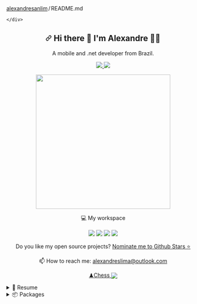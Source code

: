  <div data-view-component="true" class="Layout-main">     
   <turbo-frame id="user-profile-frame" data-turbo-action="advance">
        <div class="position-relative" data-hpc>
          
 <div class="Box mt-4 " >
  <div class="Box-body p-4">
    <div class="d-flex flex-justify-between">
      <div class="text-mono text-small mb-3">
        <a
          href="/alexandresanlim/alexandresanlim"
          class="no-underline Link--primary"
        >alexandresanlim</a><span
          class="color-fg-muted d-inline-block"
          style="padding:0px 2px;"
        >/</span>README<span
         class="color-fg-muted"
        >.md</span>
      </div>

    </div>
 <article class="markdown-body entry-content container-lg f5" itemprop="text"><h1 align="center" dir="auto"><a id="user-content---hi-there--im-alexandre-" class="anchor" aria-hidden="true" href="#--hi-there--im-alexandre-"><svg class="octicon octicon-link" viewBox="0 0 16 16" version="1.1" width="16" height="16" aria-hidden="true"><path d="m7.775 3.275 1.25-1.25a3.5 3.5 0 1 1 4.95 4.95l-2.5 2.5a3.5 3.5 0 0 1-4.95 0 .751.751 0 0 1 .018-1.042.751.751 0 0 1 1.042-.018 1.998 1.998 0 0 0 2.83 0l2.5-2.5a2.002 2.002 0 0 0-2.83-2.83l-1.25 1.25a.751.751 0 0 1-1.042-.018.751.751 0 0 1-.018-1.042Zm-4.69 9.64a1.998 1.998 0 0 0 2.83 0l1.25-1.25a.751.751 0 0 1 1.042.018.751.751 0 0 1 .018 1.042l-1.25 1.25a3.5 3.5 0 1 1-4.95-4.95l2.5-2.5a3.5 3.5 0 0 1 4.95 0 .751.751 0 0 1-.018 1.042.751.751 0 0 1-1.042.018 1.998 1.998 0 0 0-2.83 0l-2.5 2.5a1.998 1.998 0 0 0 0 2.83Z"></path></svg></a>
  Hi there <g-emoji class="g-emoji" alias="wave" fallback-src="https://github.githubassets.com/images/icons/emoji/unicode/1f44b.png">👋</g-emoji> I'm Alexandre <g-emoji class="g-emoji" alias="man_technologist" fallback-src="https://github.githubassets.com/images/icons/emoji/unicode/1f468-1f4bb.png">👨‍💻</g-emoji>
</h1>
<p align="center" dir="auto">
  A mobile and .net developer from Brazil.
</p>
<p align="center" dir="auto">
  <a href="https://www.linkedin.com/in/alexandresanlim/" rel="nofollow">
    <img src="https://camo.githubusercontent.com/a493f6833f99fb3c85788d6d9305e6b7a42b838e5ee5d138fd9a8214a7e77472/68747470733a2f2f696d672e736869656c64732e696f2f62616467652f6c696e6b6564696e2d2532333030373742352e7376673f267374796c653d666f722d7468652d6261646765266c6f676f3d6c696e6b6564696e266c6f676f436f6c6f723d7768697465" data-canonical-src="https://img.shields.io/badge/linkedin-%230077B5.svg?&amp;style=for-the-badge&amp;logo=linkedin&amp;logoColor=white" style="max-width: 100%;">
  </a>  
  <a href="https://instagram.com/alexandresanlim" rel="nofollow">
    <img src="https://camo.githubusercontent.com/5c3f3164b340475c38f1ec3d8c6d0c6e8656fbccac25d06cfb86477079b88638/68747470733a2f2f696d672e736869656c64732e696f2f62616467652f696e7374616772616d2d2532334534343035462e7376673f267374796c653d666f722d7468652d6261646765266c6f676f3d696e7374616772616d266c6f676f436f6c6f723d7768697465" data-canonical-src="https://img.shields.io/badge/instagram-%23E4405F.svg?&amp;style=for-the-badge&amp;logo=instagram&amp;logoColor=white" style="max-width: 100%;">        
  </a>  
</p>
<p align="center" dir="auto">
  <a href="#"><img src="https://camo.githubusercontent.com/5824ca600d608f1ad14695e859e6f94cf7e45e7f6ccf51be2299509ea0da08e9/68747470733a2f2f6769746875622d726561646d652d73746174732e76657263656c2e6170702f6170693f757365726e616d653d616c6578616e64726573616e6c696d2673686f775f69636f6e733d7472756526636f756e745f707269766174653d74727565267468656d653d6461726b" width="350" data-canonical-src="https://github-readme-stats.vercel.app/api?username=alexandresanlim&amp;show_icons=true&amp;count_private=true&amp;theme=dark" style="max-width: 100%;"></a>
</p>
<p align="center" dir="auto">
  💻 My workspace<br><br>
  <a target="_blank" rel="noopener noreferrer nofollow" href="https://camo.githubusercontent.com/0c8f314dee10cdedb10a63f8558e9c760de378821671517d19a19fef29362f8d/68747470733a2f2f696d672e736869656c64732e696f2f62616467652f77696e646f77732d2532333030373844362e7376673f267374796c653d666f722d7468652d6261646765266c6f676f3d77696e646f7773266c6f676f436f6c6f723d7768697465"><img src="https://camo.githubusercontent.com/0c8f314dee10cdedb10a63f8558e9c760de378821671517d19a19fef29362f8d/68747470733a2f2f696d672e736869656c64732e696f2f62616467652f77696e646f77732d2532333030373844362e7376673f267374796c653d666f722d7468652d6261646765266c6f676f3d77696e646f7773266c6f676f436f6c6f723d7768697465" data-canonical-src="https://img.shields.io/badge/windows-%230078D6.svg?&amp;style=for-the-badge&amp;logo=windows&amp;logoColor=white" style="max-width: 100%;"></a>
  <a target="_blank" rel="noopener noreferrer nofollow" href="https://camo.githubusercontent.com/6a5f626f69b5002dbfe2d908a1674eb7f0bb5439167595eb3eef4c1d69177321/68747470733a2f2f696d672e736869656c64732e696f2f62616467652f696e74656c2d636f72652532306935253230313074682d2532333030373143352e7376673f267374796c653d666f722d7468652d6261646765266c6f676f3d696e74656c266c6f676f436f6c6f723d7768697465"><img src="https://camo.githubusercontent.com/6a5f626f69b5002dbfe2d908a1674eb7f0bb5439167595eb3eef4c1d69177321/68747470733a2f2f696d672e736869656c64732e696f2f62616467652f696e74656c2d636f72652532306935253230313074682d2532333030373143352e7376673f267374796c653d666f722d7468652d6261646765266c6f676f3d696e74656c266c6f676f436f6c6f723d7768697465" data-canonical-src="https://img.shields.io/badge/intel-core%20i5%2010th-%230071C5.svg?&amp;style=for-the-badge&amp;logo=intel&amp;logoColor=white" style="max-width: 100%;"></a>
  <a target="_blank" rel="noopener noreferrer nofollow" href="https://camo.githubusercontent.com/c65b6027e093f1170019309c575123328cd6824d11aa154464aea649f4f71d6c/68747470733a2f2f696d672e736869656c64732e696f2f62616467652f52414d2d313647422d2532333030373143352e7376673f267374796c653d666f722d7468652d6261646765266c6f676f436f6c6f723d7768697465"><img src="https://camo.githubusercontent.com/c65b6027e093f1170019309c575123328cd6824d11aa154464aea649f4f71d6c/68747470733a2f2f696d672e736869656c64732e696f2f62616467652f52414d2d313647422d2532333030373143352e7376673f267374796c653d666f722d7468652d6261646765266c6f676f436f6c6f723d7768697465" data-canonical-src="https://img.shields.io/badge/RAM-16GB-%230071C5.svg?&amp;style=for-the-badge&amp;logoColor=white" style="max-width: 100%;"></a>
  <a target="_blank" rel="noopener noreferrer nofollow" href="https://camo.githubusercontent.com/f5a1e8c1b9e57b0310ef04a61bd20e5e59a63c033fbbd2650367b8479a485711/68747470733a2f2f696d672e736869656c64732e696f2f62616467652f6e76696469612d677478253230313635302d2532333736423930302e7376673f267374796c653d666f722d7468652d6261646765266c6f676f3d6e7669646961266c6f676f436f6c6f723d7768697465"><img src="https://camo.githubusercontent.com/f5a1e8c1b9e57b0310ef04a61bd20e5e59a63c033fbbd2650367b8479a485711/68747470733a2f2f696d672e736869656c64732e696f2f62616467652f6e76696469612d677478253230313635302d2532333736423930302e7376673f267374796c653d666f722d7468652d6261646765266c6f676f3d6e7669646961266c6f676f436f6c6f723d7768697465" data-canonical-src="https://img.shields.io/badge/nvidia-gtx%201650-%2376B900.svg?&amp;style=for-the-badge&amp;logo=nvidia&amp;logoColor=white" style="max-width: 100%;"></a>
</p>
<p align="center" dir="auto">
  Do you like my open source projects? <a href="https://stars.github.com/nominate/">Nominate me to Github Stars <g-emoji class="g-emoji" alias="star" fallback-src="https://github.githubassets.com/images/icons/emoji/unicode/2b50.png">⭐</g-emoji></a>
</p>

<p align="center" dir="auto">
  <g-emoji class="g-emoji" alias="mailbox" fallback-src="https://github.githubassets.com/images/icons/emoji/unicode/1f4eb.png">📫</g-emoji> How to reach me: <a href="mailto:alexandreslima@outlook.com">alexandreslima@outlook.com</a>
</p>
<p align="center" dir="auto">
  <a href="https://www.chess.com/member/alexandresanlim" rel="nofollow"><g-emoji class="g-emoji" alias="chess_pawn" fallback-src="https://github.githubassets.com/images/icons/emoji/unicode/265f.png">♟</g-emoji>Chess
<img align="center" src="https://camo.githubusercontent.com/0d8d72b238569fac9664bccc131d1f1fa9e81710e23e3f2754ee473c15347044/68747470733a2f2f696d672e736869656c64732e696f2f62616467652f64796e616d69632f6a736f6e3f6c6162656c3d726174696e672671756572793d2532342e63686573735f72617069642e6c6173742e726174696e672675726c3d68747470732533412532462532466170692e63686573732e636f6d253246707562253246706c61796572253246616c6578616e64726573616e6c696d2532467374617473" data-canonical-src="https://img.shields.io/badge/dynamic/json?label=rating&amp;query=%24.chess_rapid.last.rating&amp;url=https%3A%2F%2Fapi.chess.com%2Fpub%2Fplayer%2Falexandresanlim%2Fstats" style="max-width: 100%;"></a>
  </p>
<details>
  <summary><g-emoji class="g-emoji" alias="page_with_curl" fallback-src="https://github.githubassets.com/images/icons/emoji/unicode/1f4c3.png">📃</g-emoji> Resume</summary>
<h2 dir="auto"><a id="user-content-education" class="anchor" aria-hidden="true" href="#education"><svg class="octicon octicon-link" viewBox="0 0 16 16" version="1.1" width="16" height="16" aria-hidden="true"><path d="m7.775 3.275 1.25-1.25a3.5 3.5 0 1 1 4.95 4.95l-2.5 2.5a3.5 3.5 0 0 1-4.95 0 .751.751 0 0 1 .018-1.042.751.751 0 0 1 1.042-.018 1.998 1.998 0 0 0 2.83 0l2.5-2.5a2.002 2.002 0 0 0-2.83-2.83l-1.25 1.25a.751.751 0 0 1-1.042-.018.751.751 0 0 1-.018-1.042Zm-4.69 9.64a1.998 1.998 0 0 0 2.83 0l1.25-1.25a.751.751 0 0 1 1.042.018.751.751 0 0 1 .018 1.042l-1.25 1.25a3.5 3.5 0 1 1-4.95-4.95l2.5-2.5a3.5 3.5 0 0 1 4.95 0 .751.751 0 0 1-.018 1.042.751.751 0 0 1-1.042.018 1.998 1.998 0 0 0-2.83 0l-2.5 2.5a1.998 1.998 0 0 0 0 2.83Z"></path></svg></a>Education</h2>
<ul dir="auto">
<li><g-emoji class="g-emoji" alias="book" fallback-src="https://github.githubassets.com/images/icons/emoji/unicode/1f4d6.png">📖</g-emoji> <strong>Web Development</strong><br>
<g-emoji class="g-emoji" alias="calendar" fallback-src="https://github.githubassets.com/images/icons/emoji/unicode/1f4c6.png">📆</g-emoji> 2013 - 2016<br>
<g-emoji class="g-emoji" alias="round_pushpin" fallback-src="https://github.githubassets.com/images/icons/emoji/unicode/1f4cd.png">📍</g-emoji> <strong>University of the West of São Paulo</strong> - Presidente Prudente, Brazil</li>
</ul>
<h2 dir="auto"><a id="user-content-experience" class="anchor" aria-hidden="true" href="#experience"><svg class="octicon octicon-link" viewBox="0 0 16 16" version="1.1" width="16" height="16" aria-hidden="true"><path d="m7.775 3.275 1.25-1.25a3.5 3.5 0 1 1 4.95 4.95l-2.5 2.5a3.5 3.5 0 0 1-4.95 0 .751.751 0 0 1 .018-1.042.751.751 0 0 1 1.042-.018 1.998 1.998 0 0 0 2.83 0l2.5-2.5a2.002 2.002 0 0 0-2.83-2.83l-1.25 1.25a.751.751 0 0 1-1.042-.018.751.751 0 0 1-.018-1.042Zm-4.69 9.64a1.998 1.998 0 0 0 2.83 0l1.25-1.25a.751.751 0 0 1 1.042.018.751.751 0 0 1 .018 1.042l-1.25 1.25a3.5 3.5 0 1 1-4.95-4.95l2.5-2.5a3.5 3.5 0 0 1 4.95 0 .751.751 0 0 1-.018 1.042.751.751 0 0 1-1.042.018 1.998 1.998 0 0 0-2.83 0l-2.5 2.5a1.998 1.998 0 0 0 0 2.83Z"></path></svg></a>Experience</h2>
<a target="_blank" rel="noopener noreferrer nofollow" href="https://camo.githubusercontent.com/d85377a3c3adda776a888b2c9b0b826987fdbd6805b440e59333528387b02c37/68747470733a2f2f696d672e736869656c64732e696f2f62616467652f58616d6172696e253230466f726d732d3334393844423f6c6f676f3d78616d6172696e266c6f676f436f6c6f723d7768697465"><img align="right" src="https://camo.githubusercontent.com/d85377a3c3adda776a888b2c9b0b826987fdbd6805b440e59333528387b02c37/68747470733a2f2f696d672e736869656c64732e696f2f62616467652f58616d6172696e253230466f726d732d3334393844423f6c6f676f3d78616d6172696e266c6f676f436f6c6f723d7768697465" data-canonical-src="https://img.shields.io/badge/Xamarin%20Forms-3498DB?logo=xamarin&amp;logoColor=white" style="max-width: 100%;"></a>
<ul dir="auto">
<li><g-emoji class="g-emoji" alias="man_technologist" fallback-src="https://github.githubassets.com/images/icons/emoji/unicode/1f468-1f4bb.png">👨‍💻</g-emoji> <strong>Cross Mobile Developer</strong><br>
<g-emoji class="g-emoji" alias="calendar" fallback-src="https://github.githubassets.com/images/icons/emoji/unicode/1f4c6.png">📆</g-emoji> 2021 - moment<br>
<g-emoji class="g-emoji" alias="round_pushpin" fallback-src="https://github.githubassets.com/images/icons/emoji/unicode/1f4cd.png">📍</g-emoji> <strong>Xp Inc</strong> - São Paulo/SP, Brazil</li>
</ul>
<a target="_blank" rel="noopener noreferrer nofollow" href="https://camo.githubusercontent.com/d85377a3c3adda776a888b2c9b0b826987fdbd6805b440e59333528387b02c37/68747470733a2f2f696d672e736869656c64732e696f2f62616467652f58616d6172696e253230466f726d732d3334393844423f6c6f676f3d78616d6172696e266c6f676f436f6c6f723d7768697465"><img align="right" src="https://camo.githubusercontent.com/d85377a3c3adda776a888b2c9b0b826987fdbd6805b440e59333528387b02c37/68747470733a2f2f696d672e736869656c64732e696f2f62616467652f58616d6172696e253230466f726d732d3334393844423f6c6f676f3d78616d6172696e266c6f676f436f6c6f723d7768697465" data-canonical-src="https://img.shields.io/badge/Xamarin%20Forms-3498DB?logo=xamarin&amp;logoColor=white" style="max-width: 100%;"></a>
<ul dir="auto">
<li><g-emoji class="g-emoji" alias="man_technologist" fallback-src="https://github.githubassets.com/images/icons/emoji/unicode/1f468-1f4bb.png">👨‍💻</g-emoji> <strong>Cross Mobile Developer</strong><br>
<g-emoji class="g-emoji" alias="calendar" fallback-src="https://github.githubassets.com/images/icons/emoji/unicode/1f4c6.png">📆</g-emoji> 2021 - oct/2021<br>
📍 <strong>Avanade</strong> - São Paulo/SP, Brazil</li>
</ul>
<a target="_blank" rel="noopener noreferrer nofollow" href="https://camo.githubusercontent.com/d85377a3c3adda776a888b2c9b0b826987fdbd6805b440e59333528387b02c37/68747470733a2f2f696d672e736869656c64732e696f2f62616467652f58616d6172696e253230466f726d732d3334393844423f6c6f676f3d78616d6172696e266c6f676f436f6c6f723d7768697465"><img align="right" src="https://camo.githubusercontent.com/d85377a3c3adda776a888b2c9b0b826987fdbd6805b440e59333528387b02c37/68747470733a2f2f696d672e736869656c64732e696f2f62616467652f58616d6172696e253230466f726d732d3334393844423f6c6f676f3d78616d6172696e266c6f676f436f6c6f723d7768697465" data-canonical-src="https://img.shields.io/badge/Xamarin%20Forms-3498DB?logo=xamarin&amp;logoColor=white" style="max-width: 100%;"></a>
<ul dir="auto">
<li><g-emoji class="g-emoji" alias="man_technologist" fallback-src="https://github.githubassets.com/images/icons/emoji/unicode/1f468-1f4bb.png">👨‍💻</g-emoji> <strong>Cross Mobile Developer</strong><br>
<g-emoji class="g-emoji" alias="calendar" fallback-src="https://github.githubassets.com/images/icons/emoji/unicode/1f4c6.png">📆</g-emoji> 2021 - jun/2021<br>
<g-emoji class="g-emoji" alias="round_pushpin" fallback-src="https://github.githubassets.com/images/icons/emoji/unicode/1f4cd.png">📍</g-emoji> <strong>Squadra Digital</strong> - Belo Horizonte/MG, Brazil</li>
</ul>
<a target="_blank" rel="noopener noreferrer nofollow" href="https://camo.githubusercontent.com/8df26cc38dabf1035cddfbed79714744bb93785bc8341cb883fef4cdc412572d/68747470733a2f2f696d672e736869656c64732e696f2f62616467652f536c61636b2d3441313534423f6c6f676f3d736c61636b266c6f676f436f6c6f723d7768697465"><img align="right" src="https://camo.githubusercontent.com/8df26cc38dabf1035cddfbed79714744bb93785bc8341cb883fef4cdc412572d/68747470733a2f2f696d672e736869656c64732e696f2f62616467652f536c61636b2d3441313534423f6c6f676f3d736c61636b266c6f676f436f6c6f723d7768697465" data-canonical-src="https://img.shields.io/badge/Slack-4A154B?logo=slack&amp;logoColor=white" style="max-width: 100%;"></a>
<a target="_blank" rel="noopener noreferrer nofollow" href="https://camo.githubusercontent.com/7e13713b1bc2768c3cc5f0abf381be29c4c195ab43e0a92dba1b1ba7fbeb5742/68747470733a2f2f696d672e736869656c64732e696f2f62616467652f417a7572652d3030383944363f6c6f676f3d6d6963726f736f66742d617a757265266c6f676f436f6c6f723d7768697465"><img align="right" src="https://camo.githubusercontent.com/7e13713b1bc2768c3cc5f0abf381be29c4c195ab43e0a92dba1b1ba7fbeb5742/68747470733a2f2f696d672e736869656c64732e696f2f62616467652f417a7572652d3030383944363f6c6f676f3d6d6963726f736f66742d617a757265266c6f676f436f6c6f723d7768697465" data-canonical-src="https://img.shields.io/badge/Azure-0089D6?logo=microsoft-azure&amp;logoColor=white" style="max-width: 100%;"></a>
<a target="_blank" rel="noopener noreferrer nofollow" href="https://camo.githubusercontent.com/22471ae80dc5d7fea7517cf316db935cdaa3bd4d91e7a77304606de175251569/68747470733a2f2f696d672e736869656c64732e696f2f62616467652f53514c2532305365727665722d4343323932373f6c6f676f3d6d6963726f736f66742d73716c2d736572766572266c6f676f436f6c6f723d7768697465"><img align="right" src="https://camo.githubusercontent.com/22471ae80dc5d7fea7517cf316db935cdaa3bd4d91e7a77304606de175251569/68747470733a2f2f696d672e736869656c64732e696f2f62616467652f53514c2532305365727665722d4343323932373f6c6f676f3d6d6963726f736f66742d73716c2d736572766572266c6f676f436f6c6f723d7768697465" data-canonical-src="https://img.shields.io/badge/SQL%20Server-CC2927?logo=microsoft-sql-server&amp;logoColor=white" style="max-width: 100%;"></a>
<a target="_blank" rel="noopener noreferrer nofollow" href="https://camo.githubusercontent.com/aaef2dce36ca23ad2f9d96d8fc8a8402c954bf8dd516430840aa881a441d172a/68747470733a2f2f696d672e736869656c64732e696f2f62616467652f4769746875622d3138313731373f6c6f676f3d676974687562266c6f676f436f6c6f723d7768697465"><img align="right" src="https://camo.githubusercontent.com/aaef2dce36ca23ad2f9d96d8fc8a8402c954bf8dd516430840aa881a441d172a/68747470733a2f2f696d672e736869656c64732e696f2f62616467652f4769746875622d3138313731373f6c6f676f3d676974687562266c6f676f436f6c6f723d7768697465" data-canonical-src="https://img.shields.io/badge/Github-181717?logo=github&amp;logoColor=white" style="max-width: 100%;"></a>
<a target="_blank" rel="noopener noreferrer nofollow" href="https://camo.githubusercontent.com/a30093c7d48c70922814b7bba0b465b7430befa308e946c3ff6cfeaa2dde9e13/68747470733a2f2f696d672e736869656c64732e696f2f62616467652f432053686172702d3233393132303f6c6f676f3d632d7368617270266c6f676f436f6c6f723d7768697465"><img align="right" src="https://camo.githubusercontent.com/a30093c7d48c70922814b7bba0b465b7430befa308e946c3ff6cfeaa2dde9e13/68747470733a2f2f696d672e736869656c64732e696f2f62616467652f432053686172702d3233393132303f6c6f676f3d632d7368617270266c6f676f436f6c6f723d7768697465" data-canonical-src="https://img.shields.io/badge/C Sharp-239120?logo=c-sharp&amp;logoColor=white" style="max-width: 100%;"></a>
<a target="_blank" rel="noopener noreferrer nofollow" href="https://camo.githubusercontent.com/66817926a11730b589955663d741d47f8c5523fe1cd04979dc839032a48eb496/68747470733a2f2f696d672e736869656c64732e696f2f62616467652f5557502d3030383944363f6c6f676f3d6d6963726f736f6674266c6f676f436f6c6f723d7768697465"><img align="right" src="https://camo.githubusercontent.com/66817926a11730b589955663d741d47f8c5523fe1cd04979dc839032a48eb496/68747470733a2f2f696d672e736869656c64732e696f2f62616467652f5557502d3030383944363f6c6f676f3d6d6963726f736f6674266c6f676f436f6c6f723d7768697465" data-canonical-src="https://img.shields.io/badge/UWP-0089D6?logo=microsoft&amp;logoColor=white" style="max-width: 100%;"></a>
<a target="_blank" rel="noopener noreferrer nofollow" href="https://camo.githubusercontent.com/d85377a3c3adda776a888b2c9b0b826987fdbd6805b440e59333528387b02c37/68747470733a2f2f696d672e736869656c64732e696f2f62616467652f58616d6172696e253230466f726d732d3334393844423f6c6f676f3d78616d6172696e266c6f676f436f6c6f723d7768697465"><img align="right" src="https://camo.githubusercontent.com/d85377a3c3adda776a888b2c9b0b826987fdbd6805b440e59333528387b02c37/68747470733a2f2f696d672e736869656c64732e696f2f62616467652f58616d6172696e253230466f726d732d3334393844423f6c6f676f3d78616d6172696e266c6f676f436f6c6f723d7768697465" data-canonical-src="https://img.shields.io/badge/Xamarin%20Forms-3498DB?logo=xamarin&amp;logoColor=white" style="max-width: 100%;"></a>
<ul dir="auto">
<li><g-emoji class="g-emoji" alias="man_technologist" fallback-src="https://github.githubassets.com/images/icons/emoji/unicode/1f468-1f4bb.png">👨‍💻</g-emoji> <strong>CIO and Cross Mobile Developer</strong><br>
<g-emoji class="g-emoji" alias="calendar" fallback-src="https://github.githubassets.com/images/icons/emoji/unicode/1f4c6.png">📆</g-emoji> 2016 - 2021<br>
📍 <strong>Infinitus Solutions</strong> - Curitiba/PR, Brazil</li>
</ul>
<a target="_blank" rel="noopener noreferrer nofollow" href="https://camo.githubusercontent.com/22471ae80dc5d7fea7517cf316db935cdaa3bd4d91e7a77304606de175251569/68747470733a2f2f696d672e736869656c64732e696f2f62616467652f53514c2532305365727665722d4343323932373f6c6f676f3d6d6963726f736f66742d73716c2d736572766572266c6f676f436f6c6f723d7768697465"><img align="right" src="https://camo.githubusercontent.com/22471ae80dc5d7fea7517cf316db935cdaa3bd4d91e7a77304606de175251569/68747470733a2f2f696d672e736869656c64732e696f2f62616467652f53514c2532305365727665722d4343323932373f6c6f676f3d6d6963726f736f66742d73716c2d736572766572266c6f676f436f6c6f723d7768697465" data-canonical-src="https://img.shields.io/badge/SQL%20Server-CC2927?logo=microsoft-sql-server&amp;logoColor=white" style="max-width: 100%;"></a>
<a target="_blank" rel="noopener noreferrer nofollow" href="https://camo.githubusercontent.com/a30093c7d48c70922814b7bba0b465b7430befa308e946c3ff6cfeaa2dde9e13/68747470733a2f2f696d672e736869656c64732e696f2f62616467652f432053686172702d3233393132303f6c6f676f3d632d7368617270266c6f676f436f6c6f723d7768697465"><img align="right" src="https://camo.githubusercontent.com/a30093c7d48c70922814b7bba0b465b7430befa308e946c3ff6cfeaa2dde9e13/68747470733a2f2f696d672e736869656c64732e696f2f62616467652f432053686172702d3233393132303f6c6f676f3d632d7368617270266c6f676f436f6c6f723d7768697465" data-canonical-src="https://img.shields.io/badge/C Sharp-239120?logo=c-sharp&amp;logoColor=white" style="max-width: 100%;"></a>
<a target="_blank" rel="noopener noreferrer nofollow" href="https://camo.githubusercontent.com/9d2ca94e490e309efff9a10f5d11fb079bde2b853ee1a9233022f16f21cffb9e/68747470733a2f2f696d672e736869656c64732e696f2f62616467652f68746d6c352d4533344632363f6c6f676f3d68746d6c35266c6f676f436f6c6f723d7768697465"><img align="right" src="https://camo.githubusercontent.com/9d2ca94e490e309efff9a10f5d11fb079bde2b853ee1a9233022f16f21cffb9e/68747470733a2f2f696d672e736869656c64732e696f2f62616467652f68746d6c352d4533344632363f6c6f676f3d68746d6c35266c6f676f436f6c6f723d7768697465" data-canonical-src="https://img.shields.io/badge/html5-E34F26?logo=html5&amp;logoColor=white" style="max-width: 100%;"></a>
<a target="_blank" rel="noopener noreferrer nofollow" href="https://camo.githubusercontent.com/c26b37b476a3480168ca7942db3d31866965818cdc9ddde290746ad05fcddbe0/68747470733a2f2f696d672e736869656c64732e696f2f62616467652f637373332d3135373242363f6c6f676f3d63737333266c6f676f436f6c6f723d7768697465"><img align="right" src="https://camo.githubusercontent.com/c26b37b476a3480168ca7942db3d31866965818cdc9ddde290746ad05fcddbe0/68747470733a2f2f696d672e736869656c64732e696f2f62616467652f637373332d3135373242363f6c6f676f3d63737333266c6f676f436f6c6f723d7768697465" data-canonical-src="https://img.shields.io/badge/css3-1572B6?logo=css3&amp;logoColor=white" style="max-width: 100%;"></a>
<a target="_blank" rel="noopener noreferrer nofollow" href="https://camo.githubusercontent.com/707c56d4723542e5a0d22d1aaef416dc9b1cde76abdfc9904ecbdd63c6d39c33/68747470733a2f2f696d672e736869656c64732e696f2f62616467652f626f6f7473747261702d3536334437433f6c6f676f3d626f6f747374726170266c6f676f436f6c6f723d7768697465"><img align="right" src="https://camo.githubusercontent.com/707c56d4723542e5a0d22d1aaef416dc9b1cde76abdfc9904ecbdd63c6d39c33/68747470733a2f2f696d672e736869656c64732e696f2f62616467652f626f6f7473747261702d3536334437433f6c6f676f3d626f6f747374726170266c6f676f436f6c6f723d7768697465" data-canonical-src="https://img.shields.io/badge/bootstrap-563D7C?logo=bootstrap&amp;logoColor=white" style="max-width: 100%;"></a>
<ul dir="auto">
<li><g-emoji class="g-emoji" alias="man_technologist" fallback-src="https://github.githubassets.com/images/icons/emoji/unicode/1f468-1f4bb.png">👨‍💻</g-emoji> <strong>Systems Analyst and Front End Developer</strong><br>
📆 2015 - 2016<br>
<g-emoji class="g-emoji" alias="round_pushpin" fallback-src="https://github.githubassets.com/images/icons/emoji/unicode/1f4cd.png">📍</g-emoji> <strong>Web Works</strong> - Presidente Prudente/SP, Brazil</li>
</ul>
<a target="_blank" rel="noopener noreferrer nofollow" href="https://camo.githubusercontent.com/fc52ed9db6e5a73db0ce9ac31746bd15247ab70cbb66b8e4ac00cc7e58227008/68747470733a2f2f696d672e736869656c64732e696f2f62616467652f57696e646f77732d3030373844363f6c6f676f3d77696e646f7773266c6f676f436f6c6f723d7768697465"><img align="right" src="https://camo.githubusercontent.com/fc52ed9db6e5a73db0ce9ac31746bd15247ab70cbb66b8e4ac00cc7e58227008/68747470733a2f2f696d672e736869656c64732e696f2f62616467652f57696e646f77732d3030373844363f6c6f676f3d77696e646f7773266c6f676f436f6c6f723d7768697465" data-canonical-src="https://img.shields.io/badge/Windows-0078D6?logo=windows&amp;logoColor=white" style="max-width: 100%;"></a>
<a target="_blank" rel="noopener noreferrer nofollow" href="https://camo.githubusercontent.com/48af9be4f055bed48664fbfcf66cb051bde7c6cbf18e0221be67f2f53aed035c/68747470733a2f2f696d672e736869656c64732e696f2f62616467652f4d6963726f736f6674253230457863656c2d3231373334363f6c6f676f3d6d6963726f736f66742d657863656c266c6f676f436f6c6f723d7768697465"><img align="right" src="https://camo.githubusercontent.com/48af9be4f055bed48664fbfcf66cb051bde7c6cbf18e0221be67f2f53aed035c/68747470733a2f2f696d672e736869656c64732e696f2f62616467652f4d6963726f736f6674253230457863656c2d3231373334363f6c6f676f3d6d6963726f736f66742d657863656c266c6f676f436f6c6f723d7768697465" data-canonical-src="https://img.shields.io/badge/Microsoft%20Excel-217346?logo=microsoft-excel&amp;logoColor=white" style="max-width: 100%;"></a>
<a target="_blank" rel="noopener noreferrer nofollow" href="https://camo.githubusercontent.com/3ac766ce8df32c37ae8d9adf7f20836044c15971c5f3d46d9f594b3be115a1a6/68747470733a2f2f696d672e736869656c64732e696f2f62616467652f4d6963726f736f66742532304f66666963652d4438334230313f6c6f676f3d6d6963726f736f66742d6f6666696365266c6f676f436f6c6f723d7768697465"><img align="right" src="https://camo.githubusercontent.com/3ac766ce8df32c37ae8d9adf7f20836044c15971c5f3d46d9f594b3be115a1a6/68747470733a2f2f696d672e736869656c64732e696f2f62616467652f4d6963726f736f66742532304f66666963652d4438334230313f6c6f676f3d6d6963726f736f66742d6f6666696365266c6f676f436f6c6f723d7768697465" data-canonical-src="https://img.shields.io/badge/Microsoft%20Office-D83B01?logo=microsoft-office&amp;logoColor=white" style="max-width: 100%;"></a>
<a target="_blank" rel="noopener noreferrer nofollow" href="https://camo.githubusercontent.com/0ab7f88dc9b0a78ddbfcacd19c779e7bac3f2bac6e524f6e5c034cae9c30e672/68747470733a2f2f696d672e736869656c64732e696f2f62616467652f5341502d3046414146463f6c6f676f3d736170266c6f676f436f6c6f723d7768697465"><img align="right" src="https://camo.githubusercontent.com/0ab7f88dc9b0a78ddbfcacd19c779e7bac3f2bac6e524f6e5c034cae9c30e672/68747470733a2f2f696d672e736869656c64732e696f2f62616467652f5341502d3046414146463f6c6f676f3d736170266c6f676f436f6c6f723d7768697465" data-canonical-src="https://img.shields.io/badge/SAP-0FAAFF?logo=sap&amp;logoColor=white" style="max-width: 100%;"></a>
<ul dir="auto">
<li><g-emoji class="g-emoji" alias="man_technologist" fallback-src="https://github.githubassets.com/images/icons/emoji/unicode/1f468-1f4bb.png">👨‍💻</g-emoji> <strong>Office Assistant</strong><br>
<g-emoji class="g-emoji" alias="calendar" fallback-src="https://github.githubassets.com/images/icons/emoji/unicode/1f4c6.png">📆</g-emoji> 2011 - 2015<br>
📍 <strong>Energisa</strong> - Presidente Prudente/SP, Brazil</li>
</ul>

</details>
<details>
  <summary><g-emoji class="g-emoji" alias="package" fallback-src="https://github.githubassets.com/images/icons/emoji/unicode/1f4e6.png">📦</g-emoji> Packages</summary>
<table>
<thead>
<tr>
<th>Name</th>
<th>A short summary</th>
<th>Install</th>
<th>Downloads</th>
</tr>
</thead>
<tbody>
<tr>
<td><a href="https://github.com/alexandresanlim/DotNet.Slack.ExceptionSend">Slack Exception Send</a></td>
<td>Send exceptions from applications to Slack.</td>
<td><a href="https://www.nuget.org/packages/Slack.Exception.Send" rel="nofollow"><img src="https://camo.githubusercontent.com/73290ded8946c9e82967151dc152d81bf0f79ed0d24d2c5377f40e0bd1b25bd9/68747470733a2f2f696d672e736869656c64732e696f2f6e756765742f762f536c61636b2e457863657074696f6e2e53656e64" alt="Nuget" data-canonical-src="https://img.shields.io/nuget/v/Slack.Exception.Send" style="max-width: 100%;"></a></td>
<td><a href="https://www.nuget.org/packages/Slack.Exception.Send" rel="nofollow"><img src="https://camo.githubusercontent.com/e38999dc14cfa9f83e1abb16baaa2eaedac0497809d047e8028763b596a6f213/68747470733a2f2f696d672e736869656c64732e696f2f6e756765742f64742f536c61636b2e457863657074696f6e2e53656e64" alt="Nuget" data-canonical-src="https://img.shields.io/nuget/dt/Slack.Exception.Send" style="max-width: 100%;"></a></td>
</tr>
<tr>
<td><a href="https://github.com/alexandresanlim/BrazilHolidays.Net">BrazilHolidays.Net</a></td>
<td>Work with Brazil holidays on applications.</td>
<td><a href="https://www.nuget.org/packages/BrazilHolidays.Net" rel="nofollow"><img src="https://camo.githubusercontent.com/896e65374659938bf98d382eed02988f4b010890bb28e44a0e4044144d22defc/68747470733a2f2f696d672e736869656c64732e696f2f6e756765742f762f4272617a696c486f6c69646179732e4e6574" alt="Nuget" data-canonical-src="https://img.shields.io/nuget/v/BrazilHolidays.Net" style="max-width: 100%;"></a></td>
<td><a href="https://www.nuget.org/packages/BrazilHolidays.Net" rel="nofollow"><img src="https://camo.githubusercontent.com/ce99cf5f44800fe0246b1de393cefaa31fd99edf394d9dbc59e95cffe5938c93/68747470733a2f2f696d672e736869656c64732e696f2f6e756765742f64742f4272617a696c486f6c69646179732e4e6574" alt="Nuget" data-canonical-src="https://img.shields.io/nuget/dt/BrazilHolidays.Net" style="max-width: 100%;"></a></td>
</tr>
</tbody>
</table>

</details>

</article>
  </div>
</div>
</div>
</turbo-frame>
</div>
